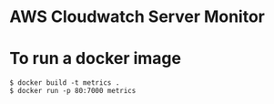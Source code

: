 # AWS Cloudwatch Server Monitor

# To run a docker image

```
$ docker build -t metrics .
$ docker run -p 80:7000 metrics
```
